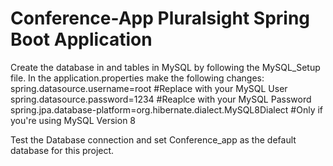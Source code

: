 # Conference-App Pluralsight Spring Boot Application

Create the database in and tables in MySQL by following the MySQL_Setup file.
In the application.properties make the following changes:
spring.datasource.username=root #Replace with your MySQL User
spring.datasource.password=1234 #Reaplce with your MySQL Password
spring.jpa.database-platform=org.hibernate.dialect.MySQL8Dialect #Only if you're using MySQL Version 8

Test the Database connection and set Conference_app as the default database for this project.

